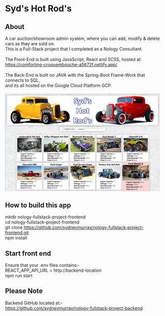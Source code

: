 
# Syd's Hot Rod's
## About
A car auction/showroom admin system, where you can add, modify & delete cars as they are sold on. \
This is a Full-Stack project that I completed as a Nology Consultant. \
<br>
The Front-End is built using JavaScript, React and SCSS, hosted at: \
https://comforting-croquembouche-a5672f.netlify.app/ \
<br>
The Back-End is built on JAVA with the Spring-Boot Frame-Work that connects to SQL, \
and its all hosted on the Google Cloud Platform GCP. 
<br> <br>
<img src="./public/images/App-Screenshot.png" alt="screenshot of my project" width="600px" height = "auto">
<br>

## How to build this app
mkdir nology-fullstack-project-frontend \
cd nology-fullstack-project-frontend \
git clone https://github.com/sydneymurray/nology-fullstack-project-frontend.git \
npm install

## Start front end
Ensure that your .env files contains:- \
REACT_APP_API_URL = http://backend-location \
npm run start

## Please Note
Backend GitHub located at:- \
https://github.com/sydneymurray/nology-fullstack-project-backend